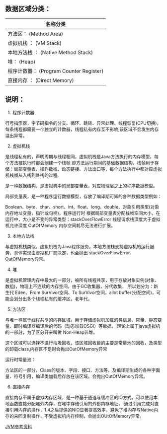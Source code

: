 ## 数据区域分类：

| 名称分类                                 |
|--------------------------------------|
| 方法区：            (Method Area)        |
| 虚拟机栈 ：        (VM Stack)             |
| 本地方法栈 ：    (Native Method Stack)     |
| 堆：                   (Heap)          |
| 程序计数器：    (Program Counter Register) |
| 直接内存 ：       (Direct Memory)         |

## 说明：

1. 程序计数器

行号指示器，字节码指令的分支、循环、跳转、异常处理、线程恢复(CPU切换)，每条线程都需要一个独立的计数器，线程私有内存互不影响,该区域不会发生内存溢出异常。

2. 虚拟机栈

是线程私有的，声明周期与线程相同，虚拟机栈是Java方法执行的内存模型，每个方法被执行时都会创建一个栈帧
即方法运行期间的基础数据结构，栈帧用于存储：局部变量表、操作数栈、动态链接、方法出口等，每个方法执行中都对应虚拟机栈帧从入栈到处栈的过程。

是一种数据结构，是虚拟机中的局部变量表，对应物理层之上的程序数据模型。

局部变量表，是一种程序运行数据模型，存放了编译期可知的各种数据类型例如：

Boolean、byte、char、short、int、float、long、double、对象引用类型(对象内存地址变量，指针或句柄)，程序运行时
根据局部变量表分配栈帧空间大小，在运行中，大小是不变的异常类型：stackOverFlowError 线程请求栈深度大于虚拟机允许深度 OutOfMemory 内存空间耗尽无法进行扩展。

3. 本地方法栈

与虚拟机栈类似，虚拟机栈为Java程序服务，本地方法栈支持虚拟机的运行服务，具体实现由虚拟机厂商决定，也会抛出 stackOverFlowError、OutOfMemory异常。

4. 堆

是虚拟机管理内存中最大的一部分，被所有线程共享，用于存放对象实例(对象、数组)，物理上不连续的内存空间，由于GC收集器，分代收集，
所以划分为：新生代 Eden、From SurVivor空间、To SurVivor空间，allot buffer(分配空间)，可能会划分出多个线程私有的缓冲区，老年代。

5. 方法区

与堆一样属于线程共享的内存区域，用于存储虚拟机加载的类信息、常量、静态变量、即时编译器编译后的代码（动态加载OSGI）等数据。
理论上属于java虚拟机的一部分，为了区分开来叫做 Non-Heap非堆。

这个区域可以选择不进行垃圾回收，该区域回收目的主要是常量池的回收，及类型的卸载class,内存区不足时会抛出OutOfMemory异常

运行时常量池：

方法区的一部分，Class的版本、字段、接口、方法等，及编译期生成的各种字面量、符号引用，编译类加载后存放在该区域。会抛出OutOfMemory异常。

6. 直接内存

直接内存不属于虚拟内存区域，是一种基于通道与缓冲区的IO方式，可以使用本地函数直接分配堆外内存，在堆中存储引用的外部内存地址，
通过引用完成对直接引用内存的操作，1.4之后提供的NIO显著提高效率，避免了堆内存与Native内存的来回复制操作，不受虚拟机内存控制，会抛出OUtOfMemory异常。

[JVM参考资料](https://mp.weixin.qq.com/s?__biz=MzU0MjYwNzEzOQ==&mid=2247484128&idx=1&sn=429562cde6081d665ef2219416f9775f&chksm=fb1950accc6ed9bad8429ce09ca17a681dd4060a2963d1eebf645d7b0fc5c09033f325c6155f#rd)